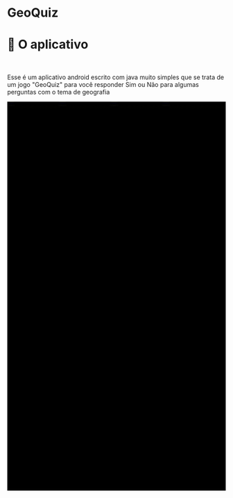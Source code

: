 # GeoQuiz

<h1>📱 O aplicativo</h1> <br>

Esse é um aplicativo android escrito com java muito simples que se trata de um jogo "GeoQuiz" para você responder Sim ou Não para algumas perguntas com o tema de geografia

![Alt Text](https://github.com/NKLzT/GeoQuiz/blob/main/device-2023-04-19-011506.gif)
